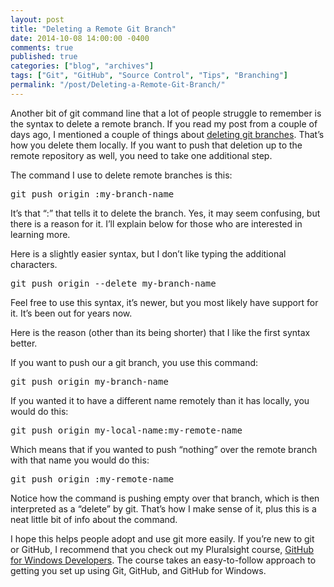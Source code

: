 ```yaml
---
layout: post
title: "Deleting a Remote Git Branch"
date: 2014-10-08 14:00:00 -0400
comments: true
published: true
categories: ["blog", "archives"]
tags: ["Git", "GitHub", "Source Control", "Tips", "Branching"]
permalink: "/post/Deleting-a-Remote-Git-Branch/"
---
```

<!-- more -->



<p>Another bit of git command line that a lot of people struggle to remember is the syntax to delete a remote branch. If you read my post from a couple of days ago, I mentioned a couple of things about <a href="/post/Deleting-Git-Branches-Carefully" target="_blank">deleting git branches</a>. That’s how you delete them locally. If you want to push that deletion up to the remote repository as well, you need to take one additional step.</p> <p>The command I use to delete remote branches is this:</p><pre class="brush: ps;">git push origin :my-branch-name
</pre>
<p>It’s that “:” that tells it to delete the branch. Yes, it may seem confusing, but there is a reason for it. I’ll explain below for those who are interested in learning more.</p>
<p>Here is a slightly easier syntax, but I don’t like typing the additional characters.</p><pre class="brush: ps;">git push origin --delete my-branch-name
</pre>
<p>Feel free to use this syntax, it’s newer, but you most likely have support for it. It’s been out for years now. </p>
<p>Here is the reason (other than its being shorter) that I like the first syntax better.</p>
<p>If you want to push our a git branch, you use this command:</p><pre class="brush: ps;">git push origin my-branch-name
</pre>
<p>If you wanted it to have a different name remotely than it has locally, you would do this:</p><pre class="brush: ps;">git push origin my-local-name:my-remote-name
</pre>
<p>Which means that if you wanted to push “nothing” over the remote branch with that name you would do this:</p><pre class="brush: ps;">git push origin :my-remote-name
</pre>
<p>Notice how the command is pushing empty over that branch, which is then interpreted as a “delete” by git. That’s how I make sense of it, plus this is a neat little bit of info about the command.</p>
<p>I hope this helps people adopt and use git more easily. If you’re new to git or GitHub, I recommend that you check out my Pluralsight course, <a href="http://www.pluralsight.com/courses/github-windows-developers" target="_blank">GitHub for Windows Developers</a>. The course takes an easy-to-follow approach to getting you set up using Git, GitHub, and GitHub for Windows.</p>
